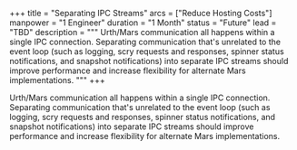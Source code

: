 +++
title = "Separating IPC Streams"
arcs = ["Reduce Hosting Costs"]
manpower = "1 Engineer"
duration = "1 Month"
status = "Future"
lead = "TBD"
description = """
Urth/Mars communication all happens within a single IPC connection.  Separating communication that's unrelated to the event loop (such as logging, scry requests and responses, spinner status notifications, and snapshot notifications) into separate IPC streams should improve performance and increase flexibility for alternate Mars implementations.
"""
+++

Urth/Mars communication all happens within a single IPC connection.  Separating communication that's unrelated to the event loop (such as logging, scry requests and responses, spinner status notifications, and snapshot notifications) into separate IPC streams should improve performance and increase flexibility for alternate Mars implementations.

